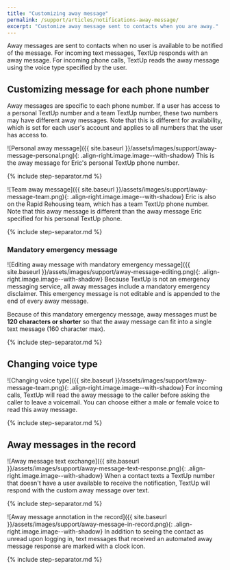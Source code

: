 ```yaml
---
title: "Customizing away message"
permalink: /support/articles/notifications-away-message/
excerpt: "Customize away message sent to contacts when you are away."
---
```


Away messages are sent to contacts when no user is available to be notified of the message. For incoming text messages, TextUp responds with an away message. For incoming phone calls, TextUp reads the away message using the voice type specified by the user.

## Customizing message for each phone number

Away messages are specific to each phone number. If a user has access to a personal TextUp number and a team TextUp number, these two numbers may have different away messages. Note that this is different for availability, which is set for each user's account and applies to all numbers that the user has access to.

![Personal away message]({{ site.baseurl }}/assets/images/support/away-message-personal.png){: .align-right.image.image--with-shadow} This is the away message for Eric's personal TextUp phone number.

{% include step-separator.md %}

![Team away message]({{ site.baseurl }}/assets/images/support/away-message-team.png){: .align-right.image.image--with-shadow} Eric is also on the Rapid Rehousing team, which has a team TextUp phone number. Note that this away message is different than the away message Eric specified for his personal TextUp phone.

{% include step-separator.md %}

### Mandatory emergency message

![Editing away message with mandatory emergency message]({{ site.baseurl }}/assets/images/support/away-message-editing.png){: .align-right.image.image--with-shadow} Because TextUp is not an emergency messaging service, all away messages include a mandatory emergency disclaimer. This emergency message is not editable and is appended to the end of every away message.

Because of this mandatory emergency message, away messages must be **120 characters or shorter** so that the away message can fit into a single text message (160 character max).

{% include step-separator.md %}

## Changing voice type

![Changing voice type]({{ site.baseurl }}/assets/images/support/away-message-team.png){: .align-right.image.image--with-shadow} For incoming calls, TextUp will read the away message to the caller before asking the caller to leave a voicemail. You can choose either a male or female voice to read this away message.

{% include step-separator.md %}

## Away messages in the record

![Away message text exchange]({{ site.baseurl }}/assets/images/support/away-message-text-response.png){: .align-right.image.image--with-shadow} When a contact texts a TextUp number that doesn't have a user available to receive the notification, TextUp will respond with the custom away message over text.

{% include step-separator.md %}

![Away message annotation in the record]({{ site.baseurl }}/assets/images/support/away-message-in-record.png){: .align-right.image.image--with-shadow} In addition to seeing the contact as unread upon logging in, text messages that received an automated away message response are marked with a clock icon.

{% include step-separator.md %}
